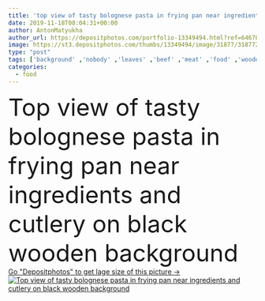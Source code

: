 ```yaml
---
title: 'top view of tasty bolognese pasta in frying pan near ingredients and cutlery on black wooden background'
date: 2019-11-18T08:04:31+00:00
author: AntonMatyukha
author_url: https://depositphotos.com/portfolio-13349494.html?ref=64678756
image: https://st3.depositphotos.com/thumbs/13349494/image/31877/318772346/api_thumb_450.jpg?forcejpeg=true
type: "post"
tags: ['background' ,'nobody' ,'leaves' ,'beef' ,'meat' ,'food' ,'wooden' ,'cooking' ,'spoon' ,'cutlery' ,'tasty' ,'delicious' ,'homemade' ,'meal' ,'recipe' ,'dish' ,'black' ,'vegetable' ,'dinner' ,'lunch' ,'backdrop' ,'pepper' ,'tomatoes' ,'traditional' ,'garlic' ,'wood' ,'cheese' ,'parmesan' ,'ingredients' ,'basil' ,'Mediterranean' ,'spice' ,'seasoning' ,'fork' ,'cooked' ,'pasta' ,'noodles' ,'spaghetti' ,'bolognese' ,'cutting board' ,'Italian cuisine' ,'copy space' ,'top view' ,'frying pan' ,'no people' ,'Tomato Sauce' ]
categories: 
  - food
---
```

<div aling="center">
            <font size="60"> Top view of tasty bolognese pasta in frying pan near ingredients and cutlery on black wooden background</font>   
</div>
<div>
    <a href='https://st3.depositphotos.com/thumbs/13349494/image/31877/318772346/api_thumb_450.jpg?forcejpeg=true?ref=64678756' target=_blank > Go "Depositphotos" to get lage size of this picture ->
        <img href='https://st3.depositphotos.com/thumbs/13349494/image/31877/318772346/api_thumb_450.jpg?forcejpeg=true?ref=64678756' src='https://st3.depositphotos.com/13349494/31877/i/950/depositphotos_318772346-stock-photo-top-view-tasty-bolognese-pasta.jpg?forcejpeg=true' alt='Top view of tasty bolognese pasta in frying pan near ingredients and cutlery on black wooden background' >
    </a>
</div>
